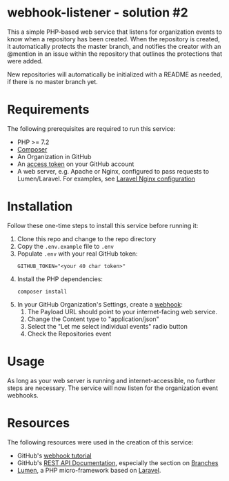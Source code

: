 # webhook-listener - solution #2

This a simple PHP-based web service that listens for organization events to know when a repository has been created.  When the repository is created, it automatically protects the master branch, and notifies the creator with an @mention in an issue within the repository that outlines the protections that were added.

New repositories will automatically be initialized with a README as needed, if there is no master branch yet.

# Requirements
The following prerequisites are required to run this service:
* PHP >= 7.2
* [Composer](https://getcomposer.org)
* An Organization in GitHub
* An [access token](https://help.github.com/en/github/authenticating-to-github/creating-a-personal-access-token-for-the-command-line) on your GitHub account
* A web server, e.g. Apache or Nginx, configured to pass requests to Lumen/Laravel.  For examples, see [Laravel Nginx configuration](https://laravel.com/docs/6.x/deployment#nginx)

# Installation
Follow these one-time steps to install this service before running it:
1. Clone this repo and change to the repo directory
1. Copy the `.env.example` file to `.env`
1. Populate `.env` with your real GitHub token:
    ```
    GITHUB_TOKEN="<your 40 char token>"
    ```
1. Install the PHP dependencies:
    ```
    composer install
    ```
1. In your GitHub Organization's Settings, create a [webhook](https://developer.github.com/webhooks/):
   1. The Payload URL should point to your internet-facing web service.
   1. Change the Content type to "application/json"
   1. Select the "Let me select individual events" radio button
   1. Check the Repositories event

# Usage
As long as your web server is running and internet-accessible, no further steps are necessary. The service will now listen for the organization event webhooks.

# Resources
The following resources were used in the creation of this service:
* GitHub's [webhook tutorial](https://developer.github.com/webhooks/)
* GitHub's [REST API Documentation](https://developer.github.com/v3/), especially the section on [Branches](https://developer.github.com/v3/repos/branches/)
* [Lumen](https://lumen.laravel.com), a PHP micro-framework based on [Laravel](https://laravel.com).
